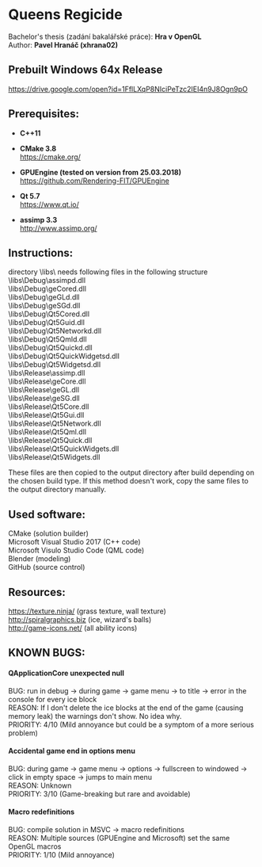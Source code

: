 ﻿# Queens Regicide

Bachelor's thesis (zadání bakalářské práce): **Hra v OpenGL**  
Author: **Pavel Hranáč (xhrana02)**


## Prebuilt Windows 64x Release

https://drive.google.com/open?id=1FflLXqP8NIciPeTzc2IEI4n9J8Ogn9pO


## Prerequisites:

* **C++11**

* **CMake 3.8**  
	https://cmake.org/

* **GPUEngine (tested on version from 25.03.2018)**  
	https://github.com/Rendering-FIT/GPUEngine

* **Qt 5.7**  
	https://www.qt.io/

* **assimp 3.3**  
	http://www.assimp.org/


## Instructions:

directory \libs\ needs following files in the following structure  
\libs\Debug\assimpd.dll  
\libs\Debug\geCored.dll  
\libs\Debug\geGLd.dll  
\libs\Debug\geSGd.dll  
\libs\Debug\Qt5Cored.dll  
\libs\Debug\Qt5Guid.dll  
\libs\Debug\Qt5Networkd.dll  
\libs\Debug\Qt5Qmld.dll  
\libs\Debug\Qt5Quickd.dll  
\libs\Debug\Qt5QuickWidgetsd.dll  
\libs\Debug\Qt5Widgetsd.dll  
\libs\Release\assimp.dll  
\libs\Release\geCore.dll  
\libs\Release\geGL.dll  
\libs\Release\geSG.dll  
\libs\Release\Qt5Core.dll  
\libs\Release\Qt5Gui.dll  
\libs\Release\Qt5Network.dll  
\libs\Release\Qt5Qml.dll  
\libs\Release\Qt5Quick.dll  
\libs\Release\Qt5QuickWidgets.dll  
\libs\Release\Qt5Widgets.dll

These files are then copied to the output directory after build depending on the chosen build type. If this method doesn't work, copy the same files to the output directory manually.


## Used software:

CMake (solution builder)  
Microsoft Visual Studio 2017 (C++ code)  
Microsoft Visulo Studio Code (QML code)  
Blender (modeling)  
GitHub (source control)


## Resources:

https://texture.ninja/ (grass texture, wall texture)  
http://spiralgraphics.biz (ice, wizard's balls)  
http://game-icons.net/ (all ability icons)


## KNOWN BUGS:

#### QApplicationCore unexpected null

BUG: run in debug -> during game -> game menu -> to title -> error in the console for every ice block  
REASON: If I don't delete the ice blocks at the end of the game (causing memory leak) the warnings don't show. No idea why.  
PRIORITY: 4/10 (Mild annoyance but could be a symptom of a more serious problem)

#### Accidental game end in options menu

BUG: during game -> game menu -> options -> fullscreen to windowed -> click in empty space -> jumps to main menu  
REASON: Unknown  
PRIORITY: 3/10 (Game-breaking but rare and avoidable)

#### Macro redefinitions

BUG: compile solution in MSVC -> macro redefinitions  
REASON: Multiple sources (GPUEngine and Microsoft) set the same OpenGL macros  
PRIORITY: 1/10 (Mild annoyance)
